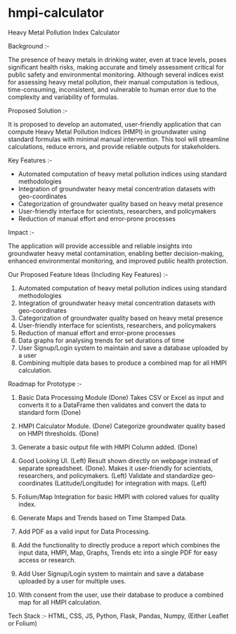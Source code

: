 # hmpi-calculator
Heavy Metal Pollution Index Calculator

Background :-

The presence of heavy metals in drinking water, even at trace levels, poses significant health risks, making accurate and timely assessment critical for public safety and environmental monitoring. Although several indices exist for assessing heavy metal pollution, their manual computation is tedious, time-consuming, inconsistent, and vulnerable to human error due to the complexity and variability of formulas.

Proposed Solution :-

It is proposed to develop an automated, user-friendly application that can compute Heavy Metal Pollution Indices (HMPI) in groundwater using standard formulas with minimal manual intervention. This tool will streamline calculations, reduce errors, and provide reliable outputs for stakeholders.

Key Features :-

- Automated computation of heavy metal pollution indices using standard methodologies
- Integration of groundwater heavy metal concentration datasets with geo-coordinates
- Categorization of groundwater quality based on heavy metal presence
- User-friendly interface for scientists, researchers, and policymakers
- Reduction of manual effort and error-prone processes

Impact :-

The application will provide accessible and reliable insights into groundwater heavy metal contamination, enabling better decision-making, enhanced environmental monitoring, and improved public health protection.


Our Proposed Feature Ideas (Including Key Features) :-

1. Automated computation of heavy metal pollution indices using standard methodologies
2. Integration of groundwater heavy metal concentration datasets with geo-coordinates
3. Categorization of groundwater quality based on heavy metal presence
4. User-friendly interface for scientists, researchers, and policymakers
5. Reduction of manual effort and error-prone processes
6. Data graphs for analysing trends for set durations of time
7. User Signup/Login system to maintain and save a database uploaded by a user
8. Combining multiple data bases to produce a combined map for all HMPI calculation.


Roadmap for Prototype :-

1. Basic Data Processing Module (Done)
   Takes CSV or Excel as input and converts it to a DataFrame then validates and convert the data to standard form (Done)

2. HMPI Calculator Module. (Done)
   Categorize groundwater quality based on HMPI thresholds. (Done)

3. Generate a basic output file with HMPI Column added. (Done)

4. Good Looking UI. (Left) 
   Result shown directly on webpage instead of separate spreadsheet. (Done).
   Makes it user-friendly for scientists, researchers, and policymakers. (Left)
   Validate and standardize geo-coordinates (Latitude/Longitude) for integration with maps. (Left)

5. Folium/Map Integration for basic HMPI with colored values for quality index.

6. Generate Maps and Trends based on Time Stamped Data.

7. Add PDF as a valid input for Data Processing.

8. Add the functionality to directly produce a report which combines the input data, HMPI, Map, Graphs, Trends etc into a single PDF for easy access or research.

9. Add User Signup/Login system to maintain and save a database uploaded by a user for multiple uses.

10. With consent from the user, use their database to produce a combined map for all HMPI calculation.

Tech Stack :-
HTML, CSS, JS,
Python, Flask, Pandas, Numpy,
(Either Leaflet or Folium)